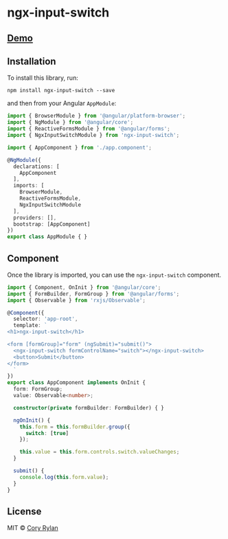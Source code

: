 # ngx-input-switch

## [Demo](https://stackblitz.com/edit/angular-vow9um)

## Installation

To install this library, run:

`npm install ngx-input-switch --save`

and then from your Angular `AppModule`:

```typescript
import { BrowserModule } from '@angular/platform-browser';
import { NgModule } from '@angular/core';
import { ReactiveFormsModule } from '@angular/forms';
import { NgxInputSwitchModule } from 'ngx-input-switch';

import { AppComponent } from './app.component';

@NgModule({
  declarations: [
    AppComponent
  ],
  imports: [
    BrowserModule,
    ReactiveFormsModule,
    NgxInputSwitchModule
  ],
  providers: [],
  bootstrap: [AppComponent]
})
export class AppModule { }
```

## Component

Once the library is imported, you can use the `ngx-input-switch` component.

```typescript
import { Component, OnInit } from '@angular/core';
import { FormBuilder, FormGroup } from '@angular/forms';
import { Observable } from 'rxjs/Observable';

@Component({
  selector: 'app-root',
  template: `
<h1>ngx-input-switch</h1>

<form [formGroup]="form" (ngSubmit)="submit()">
  <ngx-input-switch formControlName="switch"></ngx-input-switch>
  <button>Submit</button>
</form>
  `
})
export class AppComponent implements OnInit {
  form: FormGroup;
  value: Observable<number>;

  constructor(private formBuilder: FormBuilder) { }

  ngOnInit() {
    this.form = this.formBuilder.group({
      switch: [true]
    });

    this.value = this.form.controls.switch.valueChanges;
  }

  submit() {
    console.log(this.form.value);
  }
}
```

## License

MIT © [Cory Rylan](https://coryrylan.com)